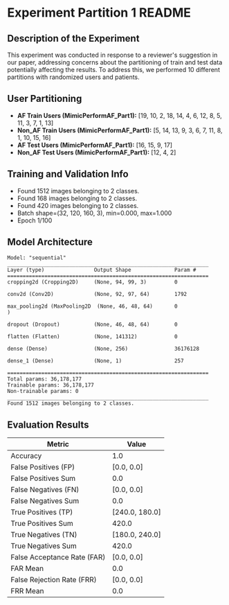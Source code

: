 # Experiment Partition 1 README

## Description of the Experiment
This experiment was conducted in response to a reviewer's suggestion in our paper, addressing concerns about the partitioning of train and test data potentially affecting the results. To address this, we performed 10 different partitions with randomized users and patients.

## User Partitioning
- **AF Train Users (MimicPerformAF_Part1):** [19, 10, 2, 18, 14, 4, 6, 12, 8, 5, 11, 3, 7, 1, 13]
- **Non_AF Train Users (MimicPerformAF_Part1):** [5, 14, 13, 9, 3, 6, 7, 11, 8, 1, 10, 15, 16]
- **AF Test Users (MimicPerformAF_Part1):** [16, 15, 9, 17]
- **Non_AF Test Users (MimicPerformAF_Part1):** [12, 4, 2]

## Training and Validation Info
- Found 1512 images belonging to 2 classes.
- Found 168 images belonging to 2 classes.
- Found 420 images belonging to 2 classes.
- Batch shape=(32, 120, 160, 3), min=0.000, max=1.000
- Epoch 1/100

## Model Architecture
```plaintext
Model: "sequential"
_________________________________________________________________
Layer (type)                Output Shape              Param #   
=================================================================
cropping2d (Cropping2D)     (None, 94, 99, 3)         0         
                                                                 
conv2d (Conv2D)             (None, 92, 97, 64)        1792      
                                                                 
max_pooling2d (MaxPooling2D  (None, 46, 48, 64)       0         
)                                                                
                                                                 
dropout (Dropout)           (None, 46, 48, 64)        0         
                                                                 
flatten (Flatten)           (None, 141312)            0         
                                                                 
dense (Dense)               (None, 256)               36176128  
                                                                 
dense_1 (Dense)             (None, 1)                 257       
                                                                 
=================================================================
Total params: 36,178,177
Trainable params: 36,178,177
Non-trainable params: 0
_________________________________________________________________
Found 1512 images belonging to 2 classes.
``` 

## Evaluation Results

| Metric                     | Value |
|----------------------------|-------|
| Accuracy                   | 1.0   |
| False Positives (FP)       | [0.0, 0.0] |
| False Positives Sum        | 0.0   |
| False Negatives (FN)       | [0.0, 0.0] |
| False Negatives Sum        | 0.0   |
| True Positives (TP)        | [240.0, 180.0] |
| True Positives Sum         | 420.0 |
| True Negatives (TN)        | [180.0, 240.0] |
| True Negatives Sum         | 420.0 |
| False Acceptance Rate (FAR)| [0.0, 0.0] |
| FAR Mean                   | 0.0   |
| False Rejection Rate (FRR) | [0.0, 0.0] |
| FRR Mean                   | 0.0   |
